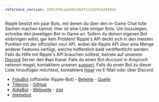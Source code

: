 ```yaml
---
reference_version: 2691370caa5d6c6b071a18281bd440de
---
```

Ripple besitzt ein paar Bots, mit denen du über den in-Game Chat tolle Sachen machen kannst. Hier ist eine Liste einiger Bots. Um loszulegen,
schreibe den jeweiligen Bot in-Game an. Sofern du deinen eigenen Bot einbringen willst, gar kein Problem!
Ripple's API deckt sich in den meisten Punkten mit der offiziellen osu! API, wobei die Ripple API über eine Menge anderer Features verfügt, welche hoffentlich bald
veröffentlicht werden.
Falls du Hilfe mit Ripple's API brauchen solltest, betrete auf unserem [Discord](https://discord.gg/0rJcZruIsA6rXuIx) Server den  #api Kanal. 
Falls du einen Bot-Account in Anspruch nehmen magst, kontaktiere unseren [support](mailto:support@ripple.moe). 
Falls du einen Bot zu dieser Liste hinzufügen möchtest, kontaktiere [Howl](mailto:howl@ripple.moe) via E-Mail oder über Discord.

* [FokaBot](https://ripple.moe/?u=999) (offizieller Ripple-Bot) - [Befehle](https://ripple.moe/index.php?p=16&id=4) - [Quelle](https://git.zxq.co/ripple/pep.py/src/master/constants/fokabotCommands.py)
* [Tillerino](https://ripple.moe/?u=8887) - [GitHub](https://github.com/Tillerino/Tillerinobot)
* [AiAeBot](https://ripple.moe/?u=9973) - [Webseite](https://pi.aiaegames.xyz/) - [zxq](https://zxq.co/AiAeGames/AiAeBot)
* [memebot](https://ripple.moe/?u=12739)
